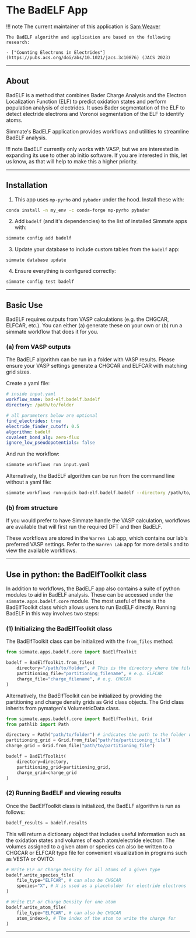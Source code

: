 
# The BadELF App

!!! note
    The current maintainer of this application is [Sam Weaver](https://github.com/SWeav02)

    The BadELF algorithm and application are based on the following research:
    
    - ["Counting Electrons in Electrides"](https://pubs.acs.org/doi/abs/10.1021/jacs.3c10876) (JACS 2023)

--------------------------------------------------------------------------------

## About

BadELF is a method that combines Bader Charge Analysis and the Electron Localization Function (ELF) to predict oxidation states and perform population analysis of electrides. It uses Bader segmentation of the ELF to detect electride electrons and Voronoi segmentation of the ELF to identify atoms.

Simmate's BadELF application provides workflows and utilities to streamline BadELF analysis. 

!!! note
    BadELF currently only works with VASP, but we are interested in expanding its use to other ab initio software. If you are interested in this, let us know, as that will help to make this a higher priority.

--------------------------------------------------------------------------------

## Installation

1. This app uses `mp-pyrho` and `pybader` under the hood. Install these with:
``` bash
conda install -n my_env -c conda-forge mp-pyrho pybader
```

2. Add `badelf` (and it's dependencies) to the list of installed Simmate apps with:
``` bash
simmate config add badelf
```

3. Update your database to include custom tables from the `badelf` app:
``` shell
simmate database update
```

4. Ensure everything is configured correctly:
``` shell
simmate config test badelf
```

--------------------------------------------------------------------------------

## Basic Use

BadELF requires outputs from VASP calculations (e.g. the CHGCAR, ELFCAR, etc.). You can either (a) generate these on your own or (b) run a simmate workflow that does it for you. 

### (a) from VASP outputs

The BadELF algorithm can be run in a folder with VASP results. Please ensure your VASP settings generate a CHGCAR and ELFCAR with matching grid sizes. 

Create a yaml file:
``` yaml
# inside input.yaml
workflow_name: bad-elf.badelf.badelf
directory: /path/to/folder

# all parameters below are optional
find_electrides: true
electride_finder_cutoff: 0.5
algorithm: badelf
covalent_bond_alg: zero-flux
ignore_low_pseudopotentials: false
```

And run the workflow:
``` bash
simmate workflows run input.yaml
```

Alternatively, the BadELF algorithm can be run from the command line without a yaml file:
``` bash
simmate workflows run-quick bad-elf.badelf.badelf --directory /path/to/folder
```

### (b) from structure

If you would prefer to have Simmate handle the VASP calculation, workflows are available that will first run the required DFT and then BadELF. 

These workflows are stored in the `Warren Lab` app, which contains our lab's preferred VASP settings. Refer to the `Warren Lab` app for more details and to view the available workflows.

--------------------------------------------------------------------------------

## Use in python: the BadElfToolkit class

In addition to workflows, the BadELF app also contains a suite of python modules to aid in BadELF analysis. These can be accessed under the `simmate.apps.badelf.core` module. The most useful of these is the BadElfToolkit class which allows users to run BadELF directly. Running BadELF in this way involves two steps:

### (1) Initializing the BadElfToolkit class

The BadElfToolkit class can be initialized with the `from_files` method:
``` python
from simmate.apps.badelf.core import BadElfToolkit

badelf = BadElfToolkit.from_files(
    directory="/path/to/folder", # This is the directory where the files are located as well as the directory where BadELF will run
    partitioning_file="partitioning_filename", # e.g. ELFCAR
    charge_file="charge_filename", # e.g. CHGCAR
)
```

Alternatively, the BadElfToolkit can be initialized by providing the partitioning and charge density grids as Grid class objects. The Grid class inherits from pymatgen's VolumetricData class.

``` python
from simmate.apps.badelf.core import BadElfToolkit, Grid
from pathlib import Path

directory = Path("path/to/folder") # indicates the path to the folder where BadELF should run
partitioning_grid = Grid.from_file("path/to/partitioning_file")
charge_grid = Grid.from_file("path/to/partitioning_file")

badelf = BadElfToolkit(
    directory=directory,
    partitioning_grid=partitioning_grid,
    charge_grid=charge_grid        
)
```

### (2) Running BadELF and viewing results

Once the BadElfToolkit class is initialized, the BadELF algorithm is run as follows:

``` python
badelf_results = badelf.results
```

This will return a dictionary object that includes useful information such as the oxidation states and volumes of each atom/electride electron. The volumes assigned to a given atom or species can also be written to a CHGCAR or ELFCAR type file for convenient visualization in programs such as VESTA or OVITO:

```python
# Write ELF or Charge Density for all atoms of a given type
badelf.write_species_file(
    file_type="ELFCAR", # can also be CHGCAR
    species="X", # X is used as a placeholder for electride electrons
)

# Write ELF or Charge Density for one atom
badelf.write_atom_file(
    file_type="ELFCAR", # can also be CHGCAR
    atom_index=0, # The index of the atom to write the charge for
)
```

--------------------------------------------------------------------------------
